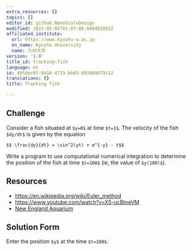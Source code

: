 ```yaml
---
extra_resources: {}
topics: []
editor_id: github.NanoScaleDesign
modified: 2021-02-05T01:07:00.048482883Z
affiliated_institute:
  url: https://www.kyushu-u.ac.jp
  en_name: Kyushu University
  name: 九州大学
version: '1.0'
title_id: tracking-fish
language: en
id: 405dec6f-9410-4723-b6d3-893984d79c12
translations: {}
title: Tracking fish

---
```


## Challenge
Consider a fish situated at `$y=0$` at time `$t=1$`. The velocity of the fish `$dy/dt$` is given by the equation

`$$ \frac{dy}{dt} = \sin^2(yt) + e^{-y} - t$$`

Write a program to use computational numerical integration to determine the position of the fish at time `$t=100$` (ie, the value of `$y(100)$`).

## Resources
- https://en.wikipedia.org/wiki/Euler_method
- https://www.youtube.com/watch?v=X5-ucBtneVM
- [New England Aquarium](https://www.neaq.org/learn/for-families-teens/fun-activities-with-kids/counting-fish-sea/)


## Solution Form
Enter the position `$y$` at the time `$t=100$`.


